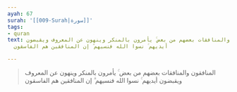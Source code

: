 ```yaml
---
ayah: 67
surah: '[[009-Surah|سورة]]'
tags:
- quran
text: المنافقون والمنافقات بعضهم من بعض ۚ يأمرون بالمنكر وينهون عن المعروف ويقبضون
  أيديهم ۚ نسوا الله فنسيهم ۗ إن المنافقين هم الفاسقون

---
```

> المنافقون والمنافقات بعضهم من بعض ۚ يأمرون بالمنكر وينهون عن المعروف ويقبضون أيديهم ۚ نسوا الله فنسيهم ۗ إن المنافقين هم الفاسقون
